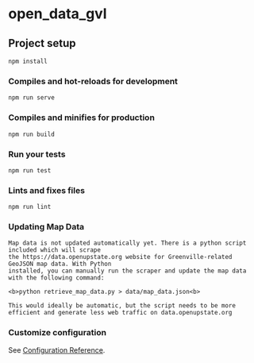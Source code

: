 # open_data_gvl

## Project setup
```
npm install
```

### Compiles and hot-reloads for development
```
npm run serve
```

### Compiles and minifies for production
```
npm run build
```

### Run your tests
```
npm run test
```

### Lints and fixes files
```
npm run lint
```



### Updating Map Data
```
Map data is not updated automatically yet. There is a python script included which will scrape
the https://data.openupstate.org website for Greenville-related GeoJSON map data. With Python
installed, you can manually run the scraper and update the map data with the following command:

<b>python retrieve_map_data.py > data/map_data.json<b>

This would ideally be automatic, but the script needs to be more efficient and generate less web traffic on data.openupstate.org
```




### Customize configuration
See [Configuration Reference](https://cli.vuejs.org/config/).
